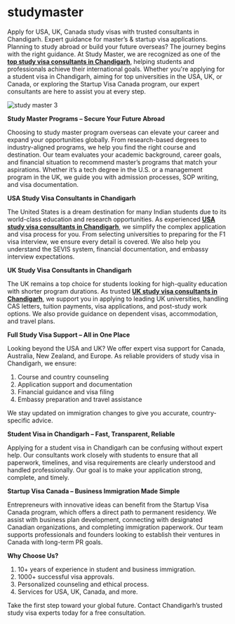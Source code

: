 # studymaster
Apply for USA, UK, Canada study visas with trusted consultants in Chandigarh. Expert guidance for master’s &amp; startup visa applications.
Planning to study abroad or build your future overseas? The journey begins with the right guidance. At Study Master, we are recognized as one of the **[top study visa consultants in Chandigarh](https://studymaster.co.in/)**, helping students and professionals achieve their international goals. Whether you're applying for a student visa in Chandigarh, aiming for top universities in the USA, UK, or Canada, or exploring the Startup Visa Canada program, our expert consultants are here to assist you at every step.

![study master 3](https://github.com/user-attachments/assets/0e4b4a7a-54eb-43ce-bda5-1ee0a78bc253)

**Study Master Programs – Secure Your Future Abroad**

Choosing to study master program overseas can elevate your career and expand your opportunities globally. From research-based degrees to industry-aligned programs, we help you find the right course and destination. Our team evaluates your academic background, career goals, and financial situation to recommend master’s programs that match your aspirations. Whether it’s a tech degree in the U.S. or a management program in the UK, we guide you with admission processes, SOP writing, and visa documentation.

**USA Study Visa Consultants in Chandigarh**

The United States is a dream destination for many Indian students due to its world-class education and research opportunities. As experienced **[USA study visa consultants in Chandigarh](https://studymaster.co.in/)**, we simplify the complex application and visa process for you. From selecting universities to preparing for the F1 visa interview, we ensure every detail is covered. We also help you understand the SEVIS system, financial documentation, and embassy interview expectations.

**UK Study Visa Consultants in Chandigarh**

The UK remains a top choice for students looking for high-quality education with shorter program durations. As trusted **[UK study visa consultants in Chandigarh](https://studymaster.co.in/)**, we support you in applying to leading UK universities, handling CAS letters, tuition payments, visa applications, and post-study work options. We also provide guidance on dependent visas, accommodation, and travel plans.

**Full Study Visa Support – All in One Place**

Looking beyond the USA and UK? We offer expert visa support for Canada, Australia, New Zealand, and Europe. As reliable providers of study visa in Chandigarh, we ensure:
1. Course and country counseling
2. Application support and documentation
3. Financial guidance and visa filing
4. Embassy preparation and travel assistance

We stay updated on immigration changes to give you accurate, country-specific advice.

**Student Visa in Chandigarh – Fast, Transparent, Reliable**

Applying for a student visa in Chandigarh can be confusing without expert help. Our consultants work closely with students to ensure that all paperwork, timelines, and visa requirements are clearly understood and handled professionally. Our goal is to make your application strong, complete, and timely.

**Startup Visa Canada – Business Immigration Made Simple**

Entrepreneurs with innovative ideas can benefit from the Startup Visa Canada program, which offers a direct path to permanent residency. We assist with business plan development, connecting with designated Canadian organizations, and completing immigration paperwork. Our team supports professionals and founders looking to establish their ventures in Canada with long-term PR goals.

**Why Choose Us?**

1. 10+ years of experience in student and business immigration.
2. 1000+ successful visa approvals.
3. Personalized counseling and ethical process.
4. Services for USA, UK, Canada, and more.

Take the first step toward your global future. Contact Chandigarh’s trusted study visa experts today for a free consultation.
